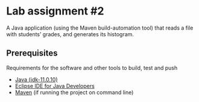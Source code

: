 # Lab assignment #2
A Java application (using the Maven build-automation tool) that reads a file with students’ grades, and generates its histogram.

## Prerequisites

Requirements for the software and other tools to build, test and push 
- [Java (jdk-11.0.10)](https://www.oracle.com/java/technologies/javase-jdk11-downloads.html)
- [Eclipse IDE for Java Developers](https://www.eclipse.org/downloads/packages/)
- [Maven](https://maven.apache.org/download.cgi) (if running the project on command line)
